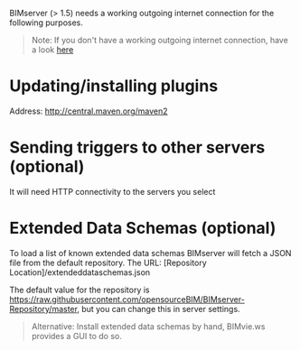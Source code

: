BIMserver (> 1.5) needs a working outgoing internet connection for the following purposes.

> Note: If you don't have a working outgoing internet connection, have a look [here](https://github.com/opensourceBIM/BIMserver/wiki/Installing-without-internet-connection)

# Updating/installing plugins
Address: http://central.maven.org/maven2

# Sending triggers to other servers (optional)
It will need HTTP connectivity to the servers you select

# Extended Data Schemas (optional)

To load a list of known extended data schemas BIMserver will fetch a JSON file from the default repository.
The URL: [Repository Location]/extendeddataschemas.json

The default value for the repository is https://raw.githubusercontent.com/opensourceBIM/BIMserver-Repository/master, but you can change this in server settings.

> Alternative: Install extended data schemas by hand, BIMvie.ws provides a GUI to do so.
